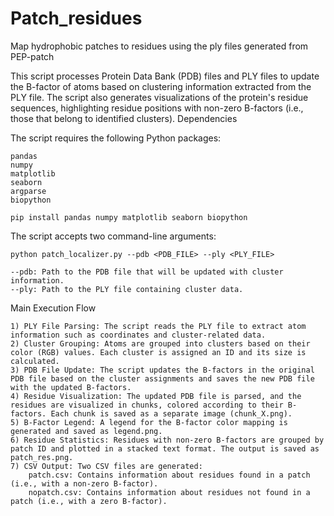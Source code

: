 # Patch_residues
Map hydrophobic patches to residues using the ply files generated from PEP-patch

This script processes Protein Data Bank (PDB) files and PLY files to update the B-factor of atoms based on clustering information extracted from the PLY file. The script also generates visualizations of the protein's residue sequences, highlighting residue positions with non-zero B-factors (i.e., those that belong to identified clusters).
Dependencies

The script requires the following Python packages:

    pandas
    numpy
    matplotlib
    seaborn
    argparse
    biopython

    pip install pandas numpy matplotlib seaborn biopython

The script accepts two command-line arguments:

    python patch_localizer.py --pdb <PDB_FILE> --ply <PLY_FILE>

    --pdb: Path to the PDB file that will be updated with cluster information.
    --ply: Path to the PLY file containing cluster data.

Main Execution Flow

    1) PLY File Parsing: The script reads the PLY file to extract atom information such as coordinates and cluster-related data.
    2) Cluster Grouping: Atoms are grouped into clusters based on their color (RGB) values. Each cluster is assigned an ID and its size is calculated.
    3) PDB File Update: The script updates the B-factors in the original PDB file based on the cluster assignments and saves the new PDB file with the updated B-factors.
    4) Residue Visualization: The updated PDB file is parsed, and the residues are visualized in chunks, colored according to their B-factors. Each chunk is saved as a separate image (chunk_X.png).
    5) B-Factor Legend: A legend for the B-factor color mapping is generated and saved as legend.png.
    6) Residue Statistics: Residues with non-zero B-factors are grouped by patch ID and plotted in a stacked text format. The output is saved as patch_res.png.
    7) CSV Output: Two CSV files are generated:
        patch.csv: Contains information about residues found in a patch (i.e., with a non-zero B-factor).
        nopatch.csv: Contains information about residues not found in a patch (i.e., with a zero B-factor).
